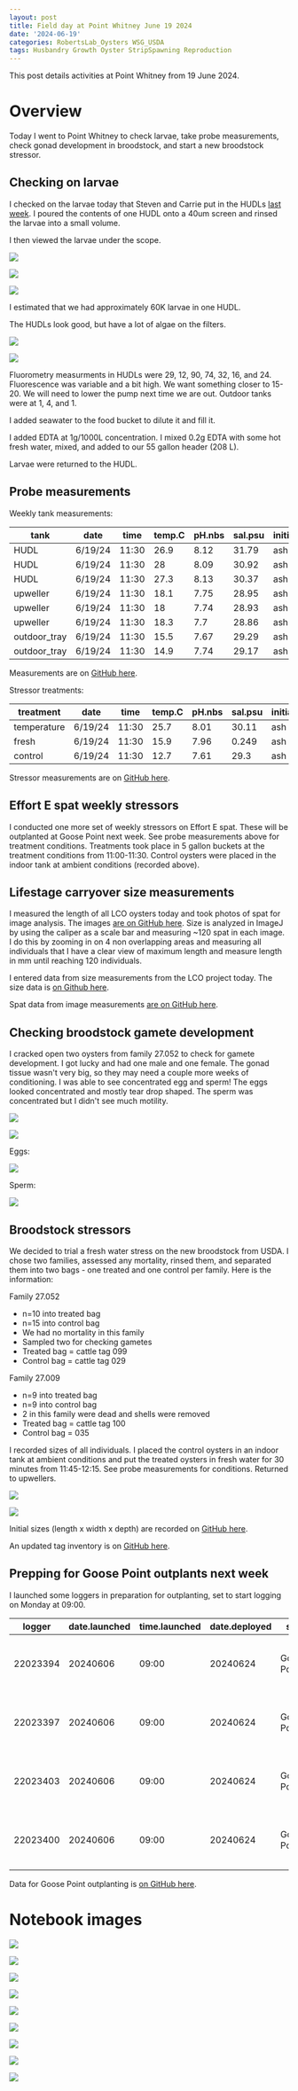```yaml
---
layout: post
title: Field day at Point Whitney June 19 2024
date: '2024-06-19'
categories: RobertsLab_Oysters WSG_USDA
tags: Husbandry Growth Oyster StripSpawning Reproduction
---
```


This post details activities at Point Whitney from 19 June 2024.

# Overview 

Today I went to Point Whitney to check larvae, take probe measurements, check gonad development in broodstock, and start a new broodstock stressor.  

## Checking on larvae 

I checked on the larvae today that Steven and Carrie put in the HUDLs [last week](https://sr320.github.io/tumbling-oysters/posts/sr320-24-fd/). I poured the contents of one HUDL onto a 40um screen and rinsed the larvae into a small volume. 

I then viewed the larvae under the scope.  

![](https://github.com/AHuffmyer/ASH_Putnam_Lab_Notebook/blob/master/images/NotebookImages/oysters/wsg_usda/20240620/larvae1.jpeg?raw=true)

![](https://github.com/AHuffmyer/ASH_Putnam_Lab_Notebook/blob/master/images/NotebookImages/oysters/wsg_usda/20240620/larvae2.jpeg?raw=true)

![](https://github.com/AHuffmyer/ASH_Putnam_Lab_Notebook/blob/master/images/NotebookImages/oysters/wsg_usda/20240620/larvae3.jpeg?raw=true)

I estimated that we had approximately 60K larvae in one HUDL. 

The HUDLs look good, but have a lot of algae on the filters.  

![](https://github.com/AHuffmyer/ASH_Putnam_Lab_Notebook/blob/master/images/NotebookImages/oysters/wsg_usda/20240620/hudls1.jpeg?raw=true)

![](https://github.com/AHuffmyer/ASH_Putnam_Lab_Notebook/blob/master/images/NotebookImages/oysters/wsg_usda/20240620/hudls2.jpeg?raw=true)

Fluorometry measurments in HUDLs were 29, 12, 90, 74, 32, 16, and 24. Fluorescence was variable and a bit high. We want something closer to 15-20. We will need to lower the pump next time we are out. Outdoor tanks were at 1, 4, and 1.  

I added seawater to the food bucket to dilute it and fill it.  

I added EDTA at 1g/1000L concentration. I mixed 0.2g EDTA with some hot fresh water, mixed, and added to our 55 gallon header (208 L).  

Larvae were returned to the HUDL.  

## Probe measurements 

Weekly tank measurements:  

| tank         | date    | time  | temp.C | pH.nbs | sal.psu | initials | notes       |
|--------------|---------|-------|--------|--------|---------|----------|-------------|
| HUDL         | 6/19/24 | 11:30 | 26.9   | 8.12   | 31.79   | ash      | larvae      |
| HUDL         | 6/19/24 | 11:30 | 28     | 8.09   | 30.92   | ash      | larvae      |
| HUDL         | 6/19/24 | 11:30 | 27.3   | 8.13   | 30.37   | ash      | larvae      |
| upweller     | 6/19/24 | 11:30 | 18.1   | 7.75   | 28.95   | ash      | effort C    |
| upweller     | 6/19/24 | 11:30 | 18     | 7.74   | 28.93   | ash      | broodstock  |
| upweller     | 6/19/24 | 11:30 | 18.3   | 7.7    | 28.86   | ash      | efforts BED |
| outdoor_tray | 6/19/24 | 11:30 | 15.5   | 7.67   | 29.29   | ash      | left stack  |
| outdoor_tray | 6/19/24 | 11:30 | 14.9   | 7.74   | 29.17   | ash      | right stack |

Measurements are on [GitHub here](https://github.com/RobertsLab/project-gigas-conditioning/blob/main/data/environmental/probe_measurements.csv).  

Stressor treatments:  

| treatment   | date    | time  | temp.C | pH.nbs | sal.psu | initials |
|-------------|---------|-------|--------|--------|---------|----------|
| temperature | 6/19/24 | 11:30 | 25.7   | 8.01   | 30.11   | ash      |
| fresh       | 6/19/24 | 11:30 | 15.9   | 7.96   | 0.249   | ash      |
| control     | 6/19/24 | 11:30 | 12.7   | 7.61   | 29.3    | ash      |

Stressor measurements are on [GitHub here](https://github.com/RobertsLab/project-gigas-conditioning/blob/main/data/environmental/probe_measurements_weekly_stressors.csv).  

## Effort E spat weekly stressors 

I conducted one more set of weekly stressors on Effort E spat. These will be outplanted at Goose Point next week. See probe measurements above for treatment conditions. Treatments took place in 5 gallon buckets at the treatment conditions from 11:00-11:30. Control oysters were placed in the indoor tank at ambient conditions (recorded above).  

## Lifestage carryover size measurements 

I measured the length of all LCO oysters today and took photos of spat for image analysis. The images [are on GitHub here](https://github.com/RobertsLab/project-gigas-carryover/tree/main/lifestage_carryover/data/size/notebook_images/20240619).  Size is analyzed in ImageJ by using the caliper as a scale bar and measuring ~120 spat in each image. I do this by zooming in on 4 non overlapping areas and measuring all individuals that I have a clear view of maximum length and measure length in mm until reaching 120 individuals.  

I entered data from size measurements from the LCO project today. The size data is [on Github here](https://github.com/RobertsLab/project-gigas-carryover/blob/main/lifestage_carryover/data/size/gigas-lengths-individuals.csv).  

Spat data from image measurements [are on GitHub here](https://github.com/RobertsLab/project-gigas-carryover/blob/main/lifestage_carryover/data/size/gigas-lengths-lco.csv).  

## Checking broodstock gamete development 

I cracked open two oysters from family 27.052 to check for gamete development. I got lucky and had one male and one female. The gonad tissue wasn't very big, so they may need a couple more weeks of conditioning. I was able to see concentrated egg and sperm! The eggs looked concentrated and mostly tear drop shaped. The sperm was concentrated but I didn't see much motility.  

![](https://github.com/AHuffmyer/ASH_Putnam_Lab_Notebook/blob/master/images/NotebookImages/oysters/wsg_usda/20240620/gametes1.jpeg?raw=true)

![](https://github.com/AHuffmyer/ASH_Putnam_Lab_Notebook/blob/master/images/NotebookImages/oysters/wsg_usda/20240620/gametes2.jpeg?raw=true)

Eggs:  

![](https://github.com/AHuffmyer/ASH_Putnam_Lab_Notebook/blob/master/images/NotebookImages/oysters/wsg_usda/20240620/eggs.jpeg?raw=true)

Sperm:  

![](https://github.com/AHuffmyer/ASH_Putnam_Lab_Notebook/blob/master/images/NotebookImages/oysters/wsg_usda/20240620/sperm.jpeg?raw=true)

## Broodstock stressors 

We decided to trial a fresh water stress on the new broodstock from USDA. I chose two families, assessed any mortality, rinsed them, and separated them into two bags - one treated and one control per family. Here is the information:  

Family 27.052  

- n=10 into treated bag 
- n=15 into control bag  
- We had no mortality in this family 
- Sampled two for checking gametes 
- Treated bag = cattle tag 099
- Control bag = cattle tag 029 

Family 27.009 

- n=9 into treated bag 
- n=9 into control bag 
- 2 in this family were dead and shells were removed 
- Treated bag = cattle tag 100
- Control bag = 035 

I recorded sizes of all individuals. I placed the control oysters in an indoor tank at ambient conditions and put the treated oysters in fresh water for 30 minutes from 11:45-12:15. See probe measurements for conditions. Returned to upwellers.  

![](https://github.com/AHuffmyer/ASH_Putnam_Lab_Notebook/blob/master/images/NotebookImages/oysters/wsg_usda/20240620/broodstock1.jpeg?raw=true)  

![](https://github.com/AHuffmyer/ASH_Putnam_Lab_Notebook/blob/master/images/NotebookImages/oysters/wsg_usda/20240620/broodstock2.jpeg?raw=true)

Initial sizes (length x width x depth) are recorded on [GitHub here](https://github.com/RobertsLab/project-gigas-conditioning/blob/main/data/sizes/F_Broodstock_USDA/F_sizes.csv).  

An updated tag inventory is on [GitHub here](https://github.com/RobertsLab/project-gigas-conditioning/blob/main/data/inventory/tags_PointWhitney_20240619.xlsx).  

## Prepping for Goose Point outplants next week 

I launched some loggers in preparation for outplanting, set to start logging on Monday at 09:00.  

| logger   | date.launched | time.launched | date.deployed | site        | model                    | interval |
|----------|---------------|---------------|---------------|-------------|--------------------------|----------|
| 22023394 | 20240606      | 09:00         | 20240624      | Goose Point | Hobo Tidbit MX Temp 5000 | 15 min   |
| 22023397 | 20240606      | 09:00         | 20240624      | Goose Point | Hobo Tidbit MX Temp 5000 | 15 min   |
| 22023403 | 20240606      | 09:00         | 20240624      | Goose Point | Hobo Tidbit MX Temp 5000 | 15 min   |
| 22023400 | 20240606      | 09:00         | 20240624      | Goose Point | Hobo Tidbit MX Temp 5000 | 15 min   |

Data for Goose Point outplanting is [on GitHub here](https://github.com/RobertsLab/project-gigas-conditioning/tree/main/data/outplanting/GoosePoint).  
 
# Notebook images 

![](https://github.com/AHuffmyer/ASH_Putnam_Lab_Notebook/blob/master/images/NotebookImages/oysters/wsg_usda/20240620/nb1.jpeg?raw=true)

![](https://github.com/AHuffmyer/ASH_Putnam_Lab_Notebook/blob/master/images/NotebookImages/oysters/wsg_usda/20240620/nb2.jpeg?raw=true)

![](https://github.com/AHuffmyer/ASH_Putnam_Lab_Notebook/blob/master/images/NotebookImages/oysters/wsg_usda/20240620/nb3.jpeg?raw=true)

![](https://github.com/AHuffmyer/ASH_Putnam_Lab_Notebook/blob/master/images/NotebookImages/oysters/wsg_usda/20240620/nb4.jpeg?raw=true)

![](https://github.com/AHuffmyer/ASH_Putnam_Lab_Notebook/blob/master/images/NotebookImages/oysters/wsg_usda/20240620/nb5.jpeg?raw=true)

![](https://github.com/AHuffmyer/ASH_Putnam_Lab_Notebook/blob/master/images/NotebookImages/oysters/wsg_usda/20240620/nb6.jpeg?raw=true)

![](https://github.com/AHuffmyer/ASH_Putnam_Lab_Notebook/blob/master/images/NotebookImages/oysters/wsg_usda/20240620/nb7.jpeg?raw=true)

![](https://github.com/AHuffmyer/ASH_Putnam_Lab_Notebook/blob/master/images/NotebookImages/oysters/wsg_usda/20240620/nb8.jpeg?raw=true)

![](https://github.com/AHuffmyer/ASH_Putnam_Lab_Notebook/blob/master/images/NotebookImages/oysters/wsg_usda/20240620/nb9.jpeg?raw=true)





